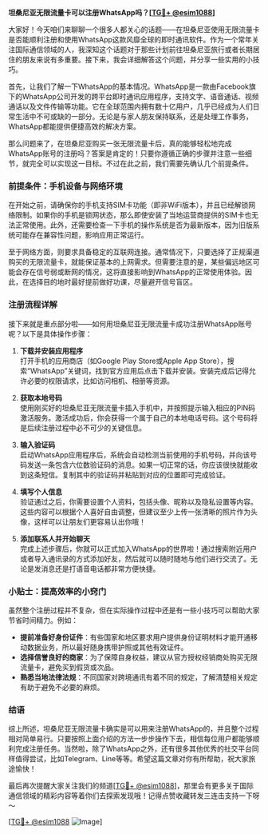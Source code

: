 **坦桑尼亚无限流量卡可以注册WhatsApp吗？[[TG💪+ @esim1088](https://t.me/s/esim1088)]**

大家好！今天咱们来聊聊一个很多人都关心的话题——在坦桑尼亚使用无限流量卡是否能顺利注册和使用WhatsApp这款风靡全球的即时通讯软件。作为一个常年关注国际通信领域的人，我深知这个话题对于那些计划前往坦桑尼亚旅行或者长期居住的朋友来说有多重要。接下来，我会详细解答这个问题，并分享一些实用的小技巧。

首先，让我们了解一下WhatsApp的基本情况。WhatsApp是一款由Facebook旗下的WhatsApp公司开发的跨平台即时通讯应用程序，支持文字、语音通话、视频通话以及文件传输等功能。它在全球范围内拥有数十亿用户，几乎已经成为人们日常生活中不可或缺的一部分。无论是与家人朋友保持联系，还是处理工作事务，WhatsApp都能提供便捷高效的解决方案。

那么问题来了，在坦桑尼亚购买一张无限流量卡后，真的能够轻松地完成WhatsApp账号的注册吗？答案是肯定的！只要你遵循正确的步骤并注意一些细节，就完全可以实现这一目标。不过在此之前，我们需要先确认几个前提条件。

### 前提条件：手机设备与网络环境

在开始之前，请确保你的手机支持SIM卡功能（即非WiFi版本），并且已经解锁网络限制。如果你的手机是锁网状态，那么即使安装了当地运营商提供的SIM卡也无法正常使用。此外，还需要检查一下手机的操作系统是否为最新版本，因为旧版系统可能存在兼容性问题，影响应用正常运行。

至于网络方面，则要求具备稳定的互联网连接。通常情况下，只要选择了正规渠道购买的无限流量卡，就能保证基本的上网需求。但需要注意的是，某些偏远地区可能会存在信号弱或断网的情况，这将直接影响到WhatsApp的正常使用体验。因此，在选择目的地时最好提前做好功课，尽量避开信号盲区。

### 注册流程详解

接下来就是重点部分啦——如何用坦桑尼亚无限流量卡成功注册WhatsApp账号呢？以下是具体操作步骤：

1. **下载并安装应用程序**  
   打开手机的应用商店（如Google Play Store或Apple App Store），搜索“WhatsApp”关键词，找到官方应用后点击下载并安装。安装完成后记得允许必要的权限请求，比如访问相机、相册等资源。

2. **获取本地号码**  
   使用刚买好的坦桑尼亚无限流量卡插入手机中，并按照提示输入相应的PIN码激活服务。激活成功后，你会获得一个属于自己的本地电话号码。这个号码将是后续注册过程中必不可少的关键信息。

3. **输入验证码**  
   启动WhatsApp应用程序后，系统会自动检测当前使用的手机号码，并向该号码发送一条包含六位数验证码的消息。如果一切正常的话，你应该很快就能收到这条短信。复制其中的验证码并粘贴到对应的位置即可完成验证。

4. **填写个人信息**  
   验证通过之后，你需要设置个人资料，包括头像、昵称以及隐私设置等内容。这些内容可以根据个人喜好自由调整，但建议至少上传一张清晰的照片作为头像，这样可以让朋友们更容易认出你哦！

5. **添加联系人并开始聊天**  
   完成上述步骤后，你就可以正式加入WhatsApp的世界啦！通过搜索附近用户或者导入通讯录的方式添加好友，然后就可以随时随地与他们进行交流了。无论是发消息还是打语音电话都非常方便快捷。

### 小贴士：提高效率的小窍门

虽然整个注册过程并不复杂，但在实际操作过程中还是有一些小技巧可以帮助大家节省时间精力。例如：

- **提前准备好身份证件**：有些国家和地区要求用户提供身份证明材料才能开通移动数据业务，所以最好随身携带护照或其他有效证件。
- **选择信誉良好的商家**：为了保障自身权益，建议从官方授权经销商处购买无限流量卡，避免买到假货或次品。
- **熟悉当地法律法规**：不同国家对跨境通讯有着不同的规定，了解清楚相关规定有助于避免不必要的麻烦。

### 结语

综上所述，坦桑尼亚无限流量卡确实是可以用来注册WhatsApp的，并且整个过程相对简单易行。只要按照上面介绍的方法一步步操作下去，相信每位用户都能够顺利完成注册任务。当然啦，除了WhatsApp之外，还有很多其他优秀的社交平台同样值得尝试，比如Telegram、Line等等。希望这篇文章对你有所帮助，祝大家旅途愉快！

最后再次提醒大家关注我们的频道[[TG💪+ @esim1088](https://t.me/s/esim1088)]，那里会有更多关于国际通信领域的精彩内容等着你们去探索发现哦！记得点赞收藏转发三连击支持一下呀～

[[TG💪+ @esim1088](https://t.me/s/esim1088) ![Image](https://i.postimg.cc/4NQfJmqS/Snipaste-2025-05-13-00-14-12.png)]